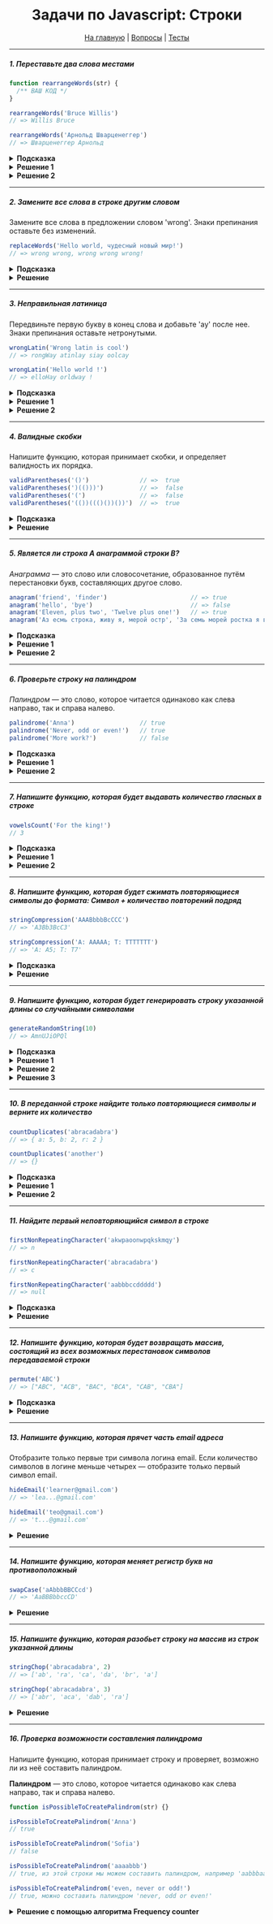 <div align="center">

<h1>Задачи по Javascript: Строки</h1>

<a href="https://github.com/dollaween/javascript-tasks">На главную</a> | <a href="https://github.com/dollaween/javascript-questions">Вопросы</a> | <a href="https://github.com/dollaween/javascript-tests">Тесты</a>

</div>

---

##### 1. Переставьте два слова местами
```javascript
function rearrangeWords(str) {
  /** ВАШ КОД */
}

rearrangeWords('Bruce Willis')
// => Willis Bruce

rearrangeWords('Арнольд Шварценеггер')
// => Шварценеггер Арнольд
```

<details><summary><b>Подсказка</b></summary>
<p>

Используйте такие методы массива, как `split`, `join`, `reverse`. Либо воспользуйтесь регулряными выражениями и методом `replace`.
</p>

</details>

<details><summary><b>Решение 1</b></summary>
<p>

```javascript
function rearrangeWords(str) {
  return str.split(' ').reverse().join(' ')
}
```

</p>
</details>

<details><summary><b>Решение 2</b></summary>
<p>

```javascript
function rearrangeWords(str) {
  return str.replace(/([\wА-я]+) ([\wА-я]+)/, '$2 $1')
}
```

</p>
</details>

---

##### 2. Замените все слова в строке другим словом
Замените все слова в предложении словом 'wrong'. Знаки препинания оставьте без изменений.

```javascript
replaceWords('Hello world, чудесный новый мир!')
// => wrong wrong, wrong wrong wrong!
```

<details><summary><b>Подсказка</b></summary>
<p>

С помощью регулярного выражения достаньте все слова и при помощи метода `replace` замените их на `wrong`.
</p>

</details>

<details><summary><b>Решение</b></summary>
<p>

```javascript
function replaceWords(str) {
  // Достаем слова целиком
  const regExp = /(\w+|[А-Яа-я]+)/g
  const res = str.replace(regExp, 'wrong')
}
```

</p>
</details>

---


##### 3. Неправильная латиница
Передвиньте первую букву в конец слова и добавьте 'ay' после нее. Знаки препинания оставьте нетронутыми.

```javascript
wrongLatin('Wrong latin is cool')
// => rongWay atinlay siay oolcay

wrongLatin('Hello world !')
// => elloHay orldway !
```

<details><summary><b>Подсказка</b></summary>
<p>

Воспользуйтесь регулярными выражениями и методом `replace`.

</p>
</details>

<details><summary><b>Решение 1</b></summary>
<p>

```javascript
function wrongLatin(str){
  return str.replace(/(\w)(\w*)(\s|$)/g, "\$2\$1ay\$3")
}
```

</p>
</details>

<details><summary><b>Решение 2</b></summary>
<p>

```javascript
function wrongLatin(str) {
  return str.replace(/\w+/g, (w) => {
    return w.slice(1) + w[0] + 'ay'
  })
}
```

</p>
</details>

---

##### 4. Валидные скобки
Напишите функцию, которая принимает скобки, и определяет валидность их порядка.

```javascript
validParentheses('()')              // =>  true
validParentheses(')(()))')          // =>  false
validParentheses('(')               // =>  false
validParentheses('(())((()())())')  // =>  true
```

<details><summary><b>Подсказка</b></summary>
<p>

Создайте счетчик от нуля. С помощью цикла пройдитесь по каждому символу строки и добавляйте +1 (для скобки `'('`) или -1 (для скобки `')'`). Если счетчик хоть раз стал отрицательным — возвращайте `false`. Если после перебора всей строки значение не равно нулю — возвращайте `false`.

</p>
</details>

<details><summary><b>Решение</b></summary>
<p>

```javascript
function validParentheses(parens){
  let n = 0

  for (let i = 0; i < parens.length; i++) {
    parens[i] === '(' ? n++ : n--
    if (n < 0) return false
  }

  return n === 0
}
```

</p>
</details>

---

##### 5. Является ли строка A анаграммой строки B?
*Анаграмма* — это слово или словосочетание, образованное путём перестановки букв, составляющих другое слово.

```javascript
anagram('friend', 'finder')                       // => true
anagram('hello', 'bye')                           // => false
anagram('Eleven, plus two', 'Twelve plus one!')   // => true
anagram('Аз есмь строка, живу я, мерой остр', 'За семь морей ростка я вижу рост')   // => true
```

<details><summary><b>Подсказка</b></summary>
<p>
Удалите из строки все лишние символы, приведите к единому регистру. Отсортируйте строку по алфавиту. Сделайте то же самое со второй строкой и сравните их.
</p>
</details>

<details><summary><b>Решение 1</b></summary>
<p>

```javascript
function cleanString(str) {
  return str
    .replace(/[^\wА-я]/g, '')
    .toLowerCase()
    .split('')
    .sort()
    .join('')
}

function anagram(strA, strB) {
  return cleanString(strA) === cleanString(strB)
}
```

</p>
</details>

<details><summary><b>Решение 2</b></summary>
<p>

```javascript
function buildCharObj(str) {
  const charObj = {}
  str = str.replace(/[^\wА-я+]/g, '').toLowerCase()
  for (let char of str) {
    charObj[char] = charObj[char] + 1 || 1
  }
  return charObj
}

function anagram(strA, strB) {
  const aCharObj = buildCharObj(strA)
  const bCharObj = buildCharObj(strB)

  if (Object.keys(aCharObj).length !== Object.keys(bCharObj).length) {
    return false
  }

  for (let char in aCharObj) {
    if (aCharObj[char] !== bCharObj[char]) {
      return false
    }
  }

  return true
}
```

</p>
</details>

---

##### 6. Проверьте строку на палиндром
*Палиндром* — это слово, которое читается одинаково как слева направо, так и справа налево.

```javascript
palindrome('Anna')                  // true
palindrome('Never, odd or even!')   // true
palindrome('More work?')            // false
```

<details><summary><b>Подсказка</b></summary>
<p>
Удалите из строки все лишние символы, приведите слова к единому регистру. Сравните получившуюся строку с ней же, но в обратном порядке.
</p>
</details>

<details><summary><b>Решение 1</b></summary>
<p>

```javascript
function palindrome(str) {
  str = str.replace(/[\W]/g, '').toLowerCase()
  return str === str.split('').reverse().join('')
}
```

</p>
</details>

<details><summary><b>Решение 2</b></summary>
<p>

```javascript
function palindrome(str) {
  str = str.replace(/[\W]/g, '').toLowerCase()
  const length = str.length
  for (let i = 0; i <= length / 2; i++) {
    if (str[i] !== str[length - 1 - i]) {
      return false
    }
  }
  return true
}
```

</p>
</details>

---

##### 7. Напишите функцию, которая будет выдавать количество гласных в строке

```javascript
vowelsCount('For the king!')
// 3
```

<details><summary><b>Подсказка</b></summary>
<p>

Вариант 1: Создайте массив с гласными и счетчик от нуля. С помощью цикла, пройдитесь по всем символам строки. Если символ совпадает с одним из массива с гласными — добавляйте счетчику +1.

Вариант 2: Воспользуйтесь регулярным выражением и методом `match`.

</p>
</details>

<details><summary><b>Решение 1</b></summary>
<p>

```javascript
function findVowels(str) {
  let count = 0
  const vowels = ['a', 'e', 'i', 'o', 'u']

  for (let char of str.toLowerCase()) {
    if (vowels.includes(char)) {
      count++;
    }
  }

  return count
}
```

</p>
</details>

<details><summary><b>Решение 2</b></summary>
<p>

```javascript
function findVowels(str) {
  return str.match(/[aeiou]/gi).length || 0
}
```

</p>
</details>

---

##### 8. Напишите функцию, которая будет сжимать повторяющиеся символы до формата: Символ + количество повторений подряд

```javascript
stringCompression('AAABbbbBcCCC')
// => 'A3Bb3BcC3'

stringCompression('A: AAAAA; T: TTTTTTT')
// => 'A: A5; T: T7'
```

<details><summary><b>Подсказка</b></summary>
<p>

С помощью регулярного выражения найдите в строке символы, повторяющиеся два или более раз. Воспользуйтесь методом `replace`, чтобы заменить найденные символы.

</p>
</details>

<details><summary><b>Решение</b></summary>
<p>

```javascript
function stringCompression() {
  const regexp = /(.)\1+/g
  return str.replace(regexp, (letters, letter) => letter + letters.length)
}
```

</p>
</details>

---

##### 9. Напишите функцию, которая будет генерировать строку указанной длины со случайными символами

```javascript
generateRandomString(10)
// => AmnUJiOPQl
```

<details><summary><b>Подсказка</b></summary>
<p>

Составьте список нужных символов. Для генерации случайного символа из списка воспользуйтесь методами `charAt`, `Math.floor` и `Math.random`.

</p>
</details>

<details><summary><b>Решение 1</b></summary>
<p>

```javascript
function generateRandomString(length) {
  let result = ''
  let characters = 'ABCDEFGHIJKLMNOPQRSTUVWXYZabcdefghijklmnopqrstuvwxyz0123456789'
  let charactersLength = characters.length

  for (let i = 0; i < length; i++) {
    result += characters.charAt(Math.floor(Math.random() * charactersLength))
  }

  return result
}
```

</p>
</details>

<details><summary><b>Решение 2</b></summary>
<p>

```javascript
function dec2hex (dec) {
  return dec.toString(16).padStart(2, '0')
}

function generateRandomString(length){
  let arr = new Uint8Array((length || 40) / 2)
  window.crypto.getRandomValues(arr)
  return Array.from(arr, dec2hex).join('')
}
```

</p>
</details>

<details><summary><b>Решение 3</b></summary>
<p>

Решение для строк в которых содержится не более 11 символов.
```javascript
function generateRandomString(length){
  return Math.random().toString(36).substr(2, length)
}
```

</p>
</details>

---

##### 10. В переданной строке найдите только повторяющиеся символы и верните их количество

```javascript
countDuplicates('abracadabra')
// => { a: 5, b: 2, r: 2 }

countDuplicates('another')
// => {}
```

<details><summary><b>Подсказка</b></summary>
<p>

Создайте пустой объект. Пройдитесь по каждому символу строки: если в объекте не содержится итерируемого символа — добавьте его со значением 1, иначе увеличьте количество на единицу.

</p>
</details>

<details><summary><b>Решение 1</b></summary>
<p>

```javascript
function countDuplicates() {
  let obj = {}

  for (let i = 0; i < str.length; i++) {
    obj[str[i]] = Object.keys(obj).includes(str[i])
      ? obj[str[i]] + 1
      : 1
  }

  for (key in obj) {
    if (obj.hasOwnProperty(key) && obj[key] === 1) {
      delete obj[key]
    }
  }

  return obj
}
```

</p>
</details>

<details><summary><b>Решение 2</b></summary>
<p>

```javascript
function countDuplicates() {
  let result = {}

  let arr = str
    .toLowerCase()
    .split('')
    .sort()
    .join('')
    .match(/(.)\1+/g)

  arr && arr.forEach(element => {
    result[element[0]] = element.length
  });

  return result
}
```

</p>
</details>

---

##### 11. Найдите первый неповторяющийся символ в строке

```javascript
firstNonRepeatingCharacter('akwpaoonwpqkskmqy')
// => n

firstNonRepeatingCharacter('abracadabra')
// => c

firstNonRepeatingCharacter('aabbbccddddd')
// => null
```

<details><summary><b>Подсказка</b></summary>
<p>

Попробуйте использовать метод `str.indexOf()`.

</p>
</details>

<details><summary><b>Решение</b></summary>
<p>

`str.indexOf()` возвращает индекс первого вхождения указанного значения в строке или `-1`, если значение не найдено. Проверяем вхождение значения, начиная от следующего (`i + 1`) — если не найдено, то значит символ уникален.
```javascript
function firstNonRepeatingCharacter(str) {
  for (let i = 0; i < str.length; i++) {
    let char = str[i]
    if (str.indexOf(char) === i && str.indexOf(char, i + 1) === -1) {
      return char
    }
  }

  return null
}
```

</p>
</details>

---

##### 12. Напишите функцию, которая будет возвращать массив, состоящий из всех возможных перестановок символов передаваемой строки

```javascript
permute('ABC')
// => ["ABC", "ACB", "BAC", "BCA", "CAB", "CBA"]
```

<details><summary><b>Подсказка</b></summary>
<p>

Используйте рекурсию: передавайте в рекурсию каждый раз всё более и более обрезанную версию строки, соединяя на выходе текущий символ с результатами перестановок из рекурсии.

</p>
</details>

<details><summary><b>Решение</b></summary>
<p>

```javascript
function permute(str) {
  if (str.length < 2) return str

  // Массив будет хранить наши перестановки
  let permutations = []

  for (let i = 0; i < str.length; i++) {
    let char = str[i]

    // Не итерируем текущий символ
    if (str.indexOf(char) !== i)
      continue

    // Обрезаем строку
    let remainingString = str.slice(0, i) + str.slice(i + 1, str.length)

    // Объединяем результат рекурсии с текущим символом
    for (let subPermutation of permute(remainingString))
      permutations.push(char + subPermutation)
  }

  return permutations
}
```

</p>
</details>

---

##### 13. Напишите функцию, которая прячет часть email адреса
Отобразите только первые три символа логина email. Если количество символов в логине меньше четырех — отобразите только первый символ email.

```javascript
hideEmail('learner@gmail.com')
// => 'lea...@gmail.com'

hideEmail('teo@gmail.com')
// => 't...@gmail.com'
```

<details><summary><b>Решение</b></summary>
<p>

```javascript
function hideEmail(str) {
  const parts = str.split('@')
  return parts[0].slice(0, parts[0].length < 4 ? 1 : 3) + '...@' + parts[1]
}
```

</p>
</details>

---

##### 14. Напишите функцию, которая меняет регистр букв на противоположный

```javascript
swapCase('aAbbbBBCCcd')
// => 'AaBBBbbccCD'
```

<details><summary><b>Решение</b></summary>
<p>

```javascript
function swapCase(str) {
  return str.replace(/([a-z]+)|([A-Z]+)/g, function(match, char) {
    return char ? match.toUpperCase() : match.toLowerCase()
  })
}
```

</p>
</details>

---

##### 15. Напишите функцию, которая разобьет строку на массив из строк указанной длины

```javascript
stringChop('abracadabra', 2)
// => ['ab', 'ra', 'ca', 'da', 'br', 'a']

stringChop('abracadabra', 3)
// => ['abr', 'aca', 'dab', 'ra']
```

<details><summary><b>Решение</b></summary>
<p>

```javascript
function stringChop(str, size) {
  if (str == null) return []

  return size > 0
    ? str.match(new RegExp('.{1,' + size + '}', 'g'))
    : [str]
}
```

</p>
</details>

---

##### 16. Проверка возможности составления палиндрома
Напишите функцию, которая принимает строку и проверяет, возможно ли из неё составить палиндром.

**Палиндром** — это слово, которое читается одинаково как слева направо, так и справа налево.

```javascript
function isPossibleToCreatePalindrom(str) {}

isPossibleToCreatePalindrom('Anna')
// true

isPossibleToCreatePalindrom('Sofia')
// false

isPossibleToCreatePalindrom('aaaabbb')
// true, из этой строки мы можем составить палиндром, например 'aabbbaa'

isPossibleToCreatePalindrom('even, never or odd!')
// true, можно составить палиндром 'never, odd or even!'
```

<details><summary><b>Решение с помощью алгоритма Frequency counter</b></summary>
<p>

**Сложность:** O(N).

**Решение:** каждую букву строки и количество повторений этой буквы заносим в объект. Далее проверяем: если количество всех букв четное или количество одной из букв нечетное — строка может быть палиндромом. Если количество нечетных букв больше чем одна — строка палиндромом быть не может.

```javascript
function isPossibleToCreatePalindrom(str) {
  str = str.replace(/[\W]/g, '').toLowerCase()

  const letterCount = {}

  for (let i = 0; i < str.length; i++) {
    letterCount[str[i]] = letterCount[str[i]]
      ? letterCount[str[i]] + 1
      : 1;
  }

  let oddCounter = 0

  for (letter in letterCount) {
    if (letterCount[letter] % 2 === 1) {
      oddCounter += 1
    }
  }

  return oddCounter <= 1
}
```

</p>
</details>

